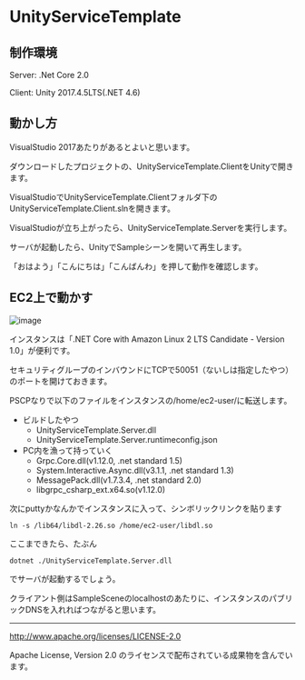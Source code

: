# UnityServiceTemplate

## 制作環境

Server: .Net Core 2.0

Client: Unity 2017.4.5LTS(.NET 4.6)

## 動かし方

VisualStudio 2017あたりがあるとよいと思います。

ダウンロードしたプロジェクトの、UnityServiceTemplate.ClientをUnityで開きます。

VisualStudioでUnityServiceTemplate.Clientフォルダ下のUnityServiceTemplate.Client.slnを開きます。

VisualStudioが立ち上がったら、UnityServiceTemplate.Serverを実行します。

サーバが起動したら、UnityでSampleシーンを開いて再生します。

「おはよう」「こんにちは」「こんばんわ」を押して動作を確認します。

## EC2上で動かす

![image](https://user-images.githubusercontent.com/1702680/41492125-f2780458-7137-11e8-91b6-40fe803f2541.png)

インスタンスは「.NET Core with Amazon Linux 2 LTS Candidate - Version 1.0」が便利です。

セキュリティグループのインバウンドにTCPで50051（ないしは指定したやつ）のポートを開けておきます。

PSCPなりで以下のファイルをインスタンスの/home/ec2-user/に転送します。

- ビルドしたやつ
  - UnityServiceTemplate.Server.dll
  - UnityServiceTemplate.Server.runtimeconfig.json
- PC内を漁って持っていく
  - Grpc.Core.dll(v1.12.0, .net standard 1.5)
  - System.Interactive.Async.dll(v3.1.1, .net standard 1.3)
  - MessagePack.dll(v1.7.3.4, .net standard 2.0)
  - libgrpc_csharp_ext.x64.so(v1.12.0)
 
次にputtyかなんかでインスタンスに入って、シンボリックリンクを貼ります
 
```ln -s /lib64/libdl-2.26.so /home/ec2-user/libdl.so```
 
ここまできたら、たぶん
 
```dotnet ./UnityServiceTemplate.Server.dll```

でサーバが起動するでしょう。

クライアント側はSampleSceneのlocalhostのあたりに、インスタンスのパブリックDNSを入れればつながると思います。

---

http://www.apache.org/licenses/LICENSE-2.0

Apache License, Version 2.0 のライセンスで配布されている成果物を含んでいます。
